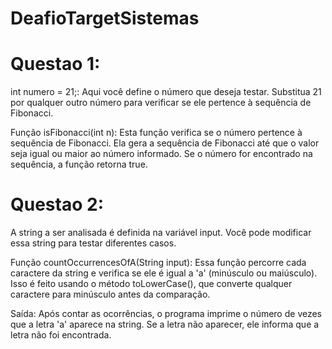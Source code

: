 # DeafioTargetSistemas


# Questao 1:

int numero = 21;: Aqui você define o número que deseja testar. Substitua 21 por qualquer outro número para verificar se ele pertence à sequência de Fibonacci.

Função isFibonacci(int n): Esta função verifica se o número pertence à sequência de Fibonacci. Ela gera a sequência de Fibonacci até que o valor seja igual ou maior ao número informado. Se o número for encontrado na sequência, a função retorna true.


# Questao 2:

A string a ser analisada é definida na variável input. Você pode modificar essa string para testar diferentes casos.

Função countOccurrencesOfA(String input): Essa função percorre cada caractere da string e verifica se ele é igual a 'a' (minúsculo ou maiúsculo). Isso é feito usando o método toLowerCase(), que converte qualquer caractere para minúsculo antes da comparação.

Saída: Após contar as ocorrências, o programa imprime o número de vezes que a letra 'a' aparece na string. Se a letra não aparecer, ele informa que a letra não foi encontrada.
